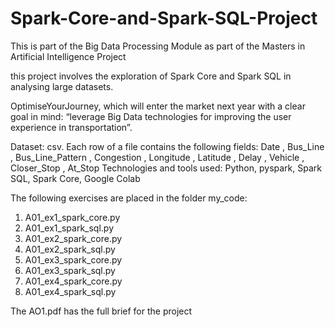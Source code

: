 # Spark-Core-and-Spark-SQL-Project

This is part of the Big Data Processing Module as part of the Masters in Artificial Intelligence Project

this project involves the exploration of Spark Core and Spark SQL in analysing large datasets. 

OptimiseYourJourney, which will enter the market next year with a clear goal in mind: “leverage Big Data technologies for improving the user experience in transportation”.                  

Dataset: csv. Each row of a file contains the following fields:  Date , Bus_Line , Bus_Line_Pattern , Congestion , Longitude , Latitude , Delay , Vehicle , Closer_Stop , At_Stop
Technologies and tools used: Python, pyspark, Spark SQL, Spark Core, Google Colab

The following exercises are placed in the folder my_code: 
1. A01_ex1_spark_core.py   
2. A01_ex1_spark_sql.py       
3. A01_ex2_spark_core.py    
4. A01_ex2_spark_sql.py       
5. A01_ex3_spark_core.py     
6. A01_ex3_spark_sql.py      
7. A01_ex4_spark_core.py    
8. A01_ex4_spark_sql.py      


The AO1.pdf has the full brief for the project
